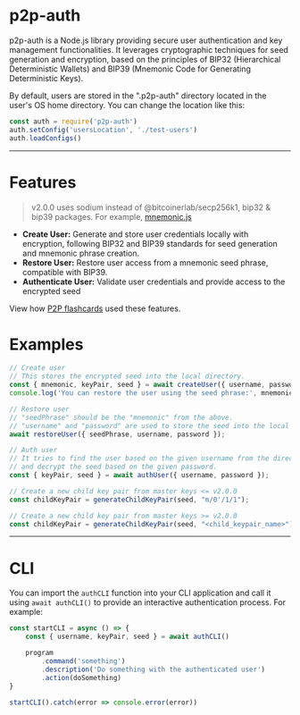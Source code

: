 # p2p-auth
p2p-auth is a Node.js library providing secure user authentication and key management functionalities. It leverages cryptographic techniques for seed generation and encryption, based on the principles of BIP32 (Hierarchical Deterministic Wallets) and BIP39 (Mnemonic Code for Generating Deterministic Keys).

By default, users are stored in the ".p2p-auth" directory located in the user's OS home directory. You can change the location like this:
```javascript
const auth = require('p2p-auth')
auth.setConfig('usersLocation', './test-users')
auth.loadConfigs()
````

----

# Features
> v2.0.0 uses sodium instead of @bitcoinerlab/secp256k1, bip32 & bip39 packages. For example, [mnemonic.js](https://github.com/MKPLKN/p2p-auth/blob/main/src/utils/mnemonic.js)
- **Create User:** Generate and store user credentials locally with encryption, following BIP32 and BIP39 standards for seed generation and mnemonic phrase creation.
- **Restore User:** Restore user access from a mnemonic seed phrase, compatible with BIP39.
- **Authenticate User:** Validate user credentials and provide access to the encrypted seed

View how [P2P flashcards](https://github.com/MKPLKN/p2p-flashcards) used these features.

# Examples 
```javascript
// Create user
// This stores the encrypted seed into the local directory.
const { mnemonic, keyPair, seed } = await createUser({ username, password });
console.log('You can restore the user using the seed phrase:', mnemonic);

// Restore user
// "seedPhrase" should be the "mnemonic" from the above.
// "username" and "password" are used to store the seed into the local directory similarly to when you "createUser".
await restoreUser({ seedPhrase, username, password });

// Auth user
// It tries to find the user based on the given username from the directory
// and decrypt the seed based on the given password.
const { keyPair, seed } = await authUser({ username, password });

// Create a new child key pair from master keys <= v2.0.0
const childKeyPair = generateChildKeyPair(seed, "m/0'/1/1");

// Create a new child key pair from master keys >= v2.0.0
const childKeyPair = generateChildKeyPair(seed, "<child_keypair_name>");
```


------


# CLI
You can import the `authCLI` function into your CLI application and call it using `await authCLI()` to provide an interactive authentication process. For example:
```javascript
const startCLI = async () => {
    const { username, keyPair, seed } = await authCLI()

    program
        .command('something')
        .description('Do something with the authenticated user')
        .action(doSomething)
}

startCLI().catch(error => console.error(error))
```
